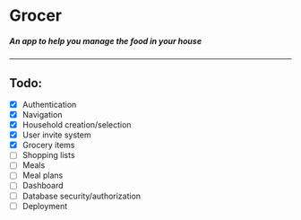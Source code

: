 # Grocer

##### An app to help you manage the food in your house

---

## Todo:

- [x] Authentication
- [x] Navigation
- [x] Household creation/selection
- [x] User invite system
- [x] Grocery items
- [ ] Shopping lists
- [ ] Meals
- [ ] Meal plans
- [ ] Dashboard
- [ ] Database security/authorization
- [ ] Deployment
